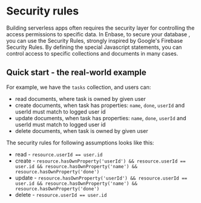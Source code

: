# Security rules

Building serverless apps often requires the security layer for controlling the access permissions to specific data. In Enbase, to secure your database , you can use the Security Rules, strongly inspired by Google's Firebase Security Rules. By defining the special Javascript statements, you can control access to specific collections and documents in many cases. 

## Quick start - the real-world example
For example, we have the `tasks` collection, and users can:
- read documents, where task is owned by given user
- create documents, when task has properties: `name`, `done`, `userId` and userId must match to logged user id
- update documents, when task has properties: `name`, `done`, `userId` and userId must match to logged user id
- delete documents, when task is owned by given user

The security rules for following assumptions looks like this:
- read - `resource.userId == user.id`
- create - `resource.hasOwnProperty('userId') && resource.userId == user.id && resource.hasOwnProperty('name') && resource.hasOwnProperty('done')`
- update - `resource.hasOwnProperty('userId') && resource.userId == user.id && resource.hasOwnProperty('name') && resource.hasOwnProperty('done')`
- delete - `resource.userId == user.id`
